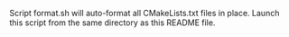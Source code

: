 Script format.sh will auto-format all CMakeLists.txt files in place.
Launch this script from the same directory as this README file.
